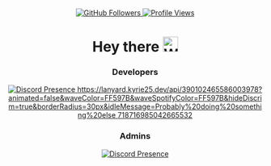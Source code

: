 <div id="header" align="center"> 
<div id="badges">
    <br><br>
    <a href="https://github.com/NetherCord?tab=followers">
        <img src="https://img.shields.io/github/followers/NetherCord" alt="GitHub Followers"/>
    </a>
    <a href="https://github.com/NetherCord">
        <img src="https://komarev.com/ghpvc/?username=NetherCord&style=flat-square" alt="Profile Views"/>
    </a>
</div>

<h1>
    Hey there
    <img src="https://media.giphy.com/media/hvRJCLFzcasrR4ia7z/giphy.gif" width="30px" alt="Wave"/>
</h1>

<div id="profile">
    <h3> Developers </h3>
    <a href="https://discord.com/users/1301517850921664547" target="_blank">
        <img src="https://lanyard.cnrad.dev/api/1301517850921664547?animated=false&hideDiscrim=true&borderRadius=30px&idleMessage=Probably%20doing%20something%20else...](https://lanyard.kyrie25.dev/api/390102465586003978?animated=false&waveColor=FF597B&waveSpotifyColor=FF597B&hideDiscrim=true&borderRadius=30px&idleMessage=Probably%20doing%20something%20else)" alt="Discord Presence"/>
    </a>
    <a href="https://discord.com/users/390102465586003978" target="_blank">
        https://lanyard.kyrie25.dev/api/390102465586003978?animated=false&waveColor=FF597B&waveSpotifyColor=FF597B&hideDiscrim=true&borderRadius=30px&idleMessage=Probably%20doing%20something%20else
    </a>
    <a href="https://discord.com/users/1275912726606123009" target="_blank">
718716985042665532
    </a>
     <h3> Admins </h3>
        <a href="https://discord.com/users/718716985042665532" target="_blank">
        <img src="https://lanyard.cnrad.dev/api/718716985042665532?animated=false&hideDiscrim=true&borderRadius=30px&idleMessage=Probably%20doing%20something%20else...](https://lanyard.kyrie25.dev/api/390102465586003978?animated=false&waveColor=FF597B&waveSpotifyColor=FF597B&hideDiscrim=true&borderRadius=30px&idleMessage=Probably%20doing%20something%20else)" alt="Discord Presence"/>
    </a>
    </div>
    
</div>
